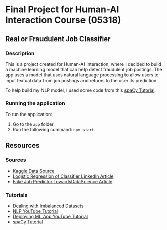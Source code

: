 # Final Project for Human-AI Interaction Course (05318)

## Real or Fraudulent Job Classifier

### Description

This is a project created for Human-AI Interaction, where I decided to build a machine learning model that can help detect fraudulent job postings. The app uses a model that uses natural language processing to allow users to input textual data from job postings and returns to the user its prediction.

To help build my NLP model, I used some code from this [spaCy Tutorial](https://www.dataquest.io/blog/tutorial-text-classification-in-python-using-spacy/).

### Running the application

To run the application:
1. Go to the `app` folder
2. Run the following command: `npm start`

## Resources
### Sources
- [Kaggle Data Source](https://www.kaggle.com/datasets/whenamancodes/real-or-fake-jobs)
- [Logistic Regression of Classifier LinkedIn Article](https://www.linkedin.com/pulse/spotting-fake-job-posting-marci-morrell/?trk=pulse-article_more-articles_related-content-card)
- [Fake Job Predictor TowardsDataScience Article](https://towardsdatascience.com/fake-job-predictor-a168a315d866)

### Tutorials
- [Dealing with Imbalanced Datasets](https://www.analyticsvidhya.com/blog/2020/07/10-techniques-to-deal-with-class-imbalance-in-machine-learning/)
- [NLP YouTube Tutorial](https://www.youtube.com/watch?v=M7SWr5xObkA&t=2397s&ab_channel=KeithGalli)
- [Deploying ML App YouTube Tutorial](https://www.youtube.com/watch?v=bluclMxiUkA&ab_channel=DigitalSreeni)
- [spaCy Tutorial](https://www.dataquest.io/blog/tutorial-text-classification-in-python-using-spacy/)